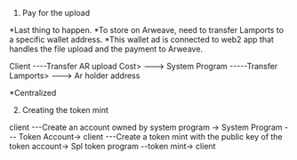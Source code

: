 1. Pay for the upload

*Last thing to happen.
*To store on Arweave, need to transfer Lamports to a specific wallet address.
*This wallet ad is connected to web2 app that handles the file upload and the payment to Arweave.


Client ----Transfer AR upload Cost>   --->  System Program -----Transfer Lamports>   ---> Ar holder address


*Centralized

2. Creating the token mint




client ---Create an account owned by system program -> System Program --- Token Account-> client  ---Create a token mint with the public key of the token account-> Spl token program --token mint-> client